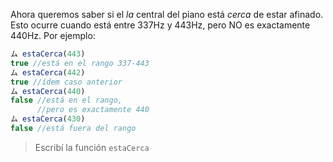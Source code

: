 Ahora queremos saber si el _la_ central del piano está _cerca_ de estar afinado. Esto ocurre cuando está entre 337Hz y 443Hz, pero NO es exactamente 440Hz. Por ejemplo: 

```javascript
ム estaCerca(443)
true //está en el rango 337-443
ム estaCerca(442)
true //ídem caso anterior
ム estaCerca(440)
false //está en el rango, 
      //pero es exactamente 440
ム estaCerca(430)
false //está fuera del rango
```

> Escribí la función `estaCerca`